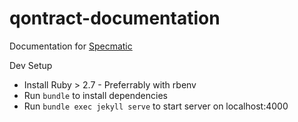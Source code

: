 # qontract-documentation

Documentation for [Specmatic](//specmatic.in)

Dev Setup
* Install Ruby > 2.7 - Preferrably with rbenv
* Run ```bundle``` to install dependencies
* Run ```bundle exec jekyll serve``` to start server on localhost:4000
